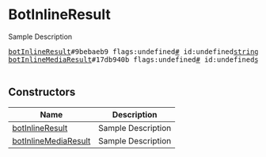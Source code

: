 # BotInlineResult

Sample Description

<pre>
<a href="../constructor/botInlineResult">botInlineResult</a>#9bebaeb9 flags:undefined<a href="../type/#.md">#</a> id:undefined<a href="../type/string.md">string</a> type:undefined<a href="../type/string.md">string</a> title:flags.1?<a href="../type/string.md">string</a> description:flags.2?<a href="../type/string.md">string</a> url:flags.3?<a href="../type/string.md">string</a> thumb_url:flags.4?<a href="../type/string.md">string</a> content_url:flags.5?<a href="../type/string.md">string</a> content_type:flags.5?<a href="../type/string.md">string</a> w:flags.6?<a href="../type/int.md">int</a> h:flags.6?<a href="../type/int.md">int</a> duration:flags.7?<a href="../type/int.md">int</a> send_message:undefined<a href="../type/BotInlineMessage.md">BotInlineMessage</a> = undefined<a href="../type/BotInlineResult.md">BotInlineResult</a>;
<a href="../constructor/botInlineMediaResult">botInlineMediaResult</a>#17db940b flags:undefined<a href="../type/#.md">#</a> id:undefined<a href="../type/string.md">string</a> type:undefined<a href="../type/string.md">string</a> photo:flags.0?<a href="../type/Photo.md">Photo</a> document:flags.1?<a href="../type/Document.md">Document</a> title:flags.2?<a href="../type/string.md">string</a> description:flags.3?<a href="../type/string.md">string</a> send_message:undefined<a href="../type/BotInlineMessage.md">BotInlineMessage</a> = undefined<a href="../type/BotInlineResult.md">BotInlineResult</a>;

</pre>

## Constructors

| Name | Description |
|------|-------------|
| [botInlineResult](../constructor/botInlineResult.md) | Sample Description |
| [botInlineMediaResult](../constructor/botInlineMediaResult.md) | Sample Description |

